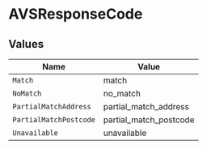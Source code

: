 # AVSResponseCode


## Values

| Name                   | Value                  |
| ---------------------- | ---------------------- |
| `Match`                | match                  |
| `NoMatch`              | no_match               |
| `PartialMatchAddress`  | partial_match_address  |
| `PartialMatchPostcode` | partial_match_postcode |
| `Unavailable`          | unavailable            |